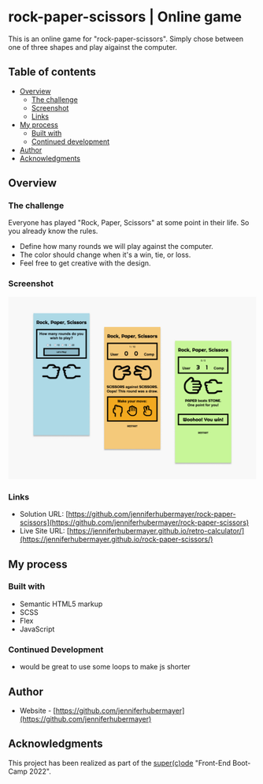 # rock-paper-scissors | Online game

This is an online game for "rock-paper-scissors". Simply chose between one of three shapes and play aigainst the computer.

## Table of contents

- [Overview](#overview)
  - [The challenge](#the-challenge)
  - [Screenshot](#screenshot)
  - [Links](#links)
- [My process](#my-process)
  - [Built with](#built-with)
  - [Continued development](#continued-development)
- [Author](#author)
- [Acknowledgments](#acknowledgments)

## Overview

### The challenge

Everyone has played "Rock, Paper, Scissors" at some point in their life. So you already know the rules.

- Define how many rounds we will play against the computer.
- The color should change when it's a win, tie, or loss.
- Feel free to get creative with the design.

### Screenshot

![](./screenshot/screenshot_rock-paper-scissors.jpg)

### Links

- Solution URL: [https://github.com/jenniferhubermayer/rock-paper-scissors](https://github.com/jenniferhubermayer/rock-paper-scissors)
- Live Site URL: [https://jenniferhubermayer.github.io/retro-calculator/](https://jenniferhubermayer.github.io/rock-paper-scissors/)

## My process

### Built with

- Semantic HTML5 markup
- SCSS
- Flex
- JavaScript

### Continued Development

- would be great to use some loops to make js shorter

## Author

- Website - [https://github.com/jenniferhubermayer](https://github.com/jenniferhubermayer)

## Acknowledgments

This project has been realized as part of the [super(c)ode](https://www.super-code.de/) "Front-End Boot-Camp 2022".
